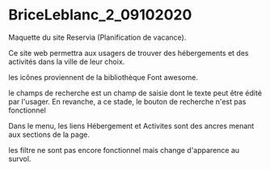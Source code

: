 # BriceLeblanc_2_09102020
 Maquette du site Reservia (Planification de vacance).


Ce site web permettra aux usagers de trouver des hébergements et des activités dans la ville de leur choix.

les icônes proviennent de la bibliothèque Font awesome.

le champs de recherche est un champ de saisie dont le texte peut être édité par l'usager. En revanche, a ce stade, le bouton de recherche n'est pas fonctionnel

Dans le menu, les liens Hébergement et Activites sont des ancres menant aux sections de la page.

les filtre ne sont pas encore fonctionnel mais change d'apparence au survol.



